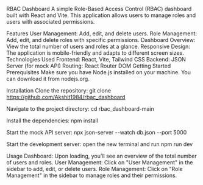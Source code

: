 RBAC Dashboard
A simple Role-Based Access Control (RBAC) dashboard built with React and Vite. This application allows users to manage roles and users with associated permissions.

Features
User Management: Add, edit, and delete users.
Role Management: Add, edit, and delete roles with specific permissions.
Dashboard Overview: View the total number of users and roles at a glance.
Responsive Design: The application is mobile-friendly and adapts to different screen sizes.
Technologies Used
Frontend: React, Vite, Tailwind CSS
Backend: JSON Server (for mock API)
Routing: React Router DOM
Getting Started
Prerequisites
Make sure you have Node.js installed on your machine. You can download it from nodejs.org.

Installation
Clone the repository: git clone https://github.com/Akshit1984/rbac_dashboard

Navigate to the project directory: cd rbac_dashboard-main

Install the dependencies: npm install

Start the mock API server: npx json-server --watch db.json --port 5000

Start the development server: open the new terminal and run npm run dev

Usage
Dashboard: Upon loading, you'll see an overview of the total number of users and roles. User Management: Click on "User Management" in the sidebar to add, edit, or delete users. Role Management: Click on "Role Management" in the sidebar to manage roles and their permissions.
